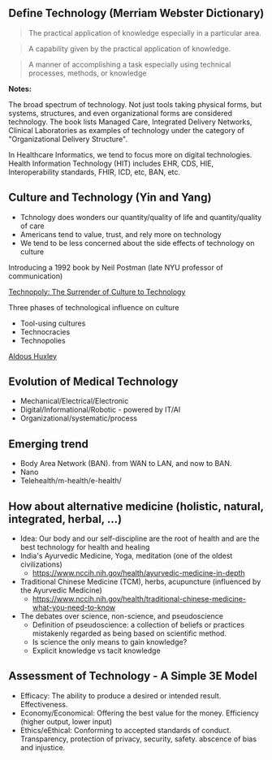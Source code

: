 ## Define Technology (Merriam Webster Dictionary)

> The practical application of knowledge especially in a particular area.

> A capability given by the practical application of knowledge.

> A manner of accomplishing a task especially using technical processes, methods, or knowledge

**Notes:** 

The broad spectrum of technology. Not just tools taking physical forms, but systems, structures, and even organizational forms are considered technology. The book lists Managed Care, Integrated Delivery Networks, Clinical Laboratories as examples of technology under the category of "Organizational Delivery Structure". 

In Healthcare Informatics, we tend to focus more on digital technologies. Health Information Technology (HIT) includes EHR, CDS, HIE, Interoperability standards, FHIR, ICD, etc, BAN, etc.

## Culture and Technology (Yin and Yang)
- Tchnology does wonders our quantity/quality of life and quantity/quality of care
- Americans tend to value, trust, and rely more on technology
- We tend to be less concerned about the side effects of technology on culture

Introducing a 1992 book by Neil Postman (late NYU professor of communication)

[Technopoly: The Surrender of Culture to Technology](https://en.wikipedia.org/wiki/Technopoly)

Three phases of technological influence on culture
- Tool-using cultures
- Technocracies 
- Technopolies 

[Aldous Huxley](https://en.wikipedia.org/wiki/Aldous_Huxley)

## Evolution of Medical Technology
- Mechanical/Electrical/Electronic
- Digital/Informational/Robotic - powered by IT/AI
- Organizational/systematic/process

## Emerging trend
- Body Area Network (BAN). from WAN to LAN, and now to BAN.
- Nano
- Telehealth/m-health/e-health/

## How about alternative medicine (holistic, natural, integrated, herbal, ...) 
- Idea: Our body and our self-discipline are the root of health and are the best technology for health and healing
- India's Ayurvedic Medicine, Yoga, meditation (one of the oldest civilizations)
    - https://www.nccih.nih.gov/health/ayurvedic-medicine-in-depth
- Traditional Chinese Medicine (TCM), herbs, acupuncture (influenced by the Ayurvedic Medicine)
    - https://www.nccih.nih.gov/health/traditional-chinese-medicine-what-you-need-to-know
- The debates over science, non-science, and pseudoscience
    - Definition of pseudoscience: a collection of beliefs or practices mistakenly regarded as being based on scientific method.
    - Is science the only means to gain knowledge?
    - Explicit knowledge vs tacit knowledge

## Assessment of Technology - A Simple 3E Model
- Efficacy: The ability to produce a desired or intended result. Effectiveness.
- Economy/Economical: Offering the best value for the money. Efficiency (higher output, lower input)
- Ethics/eEthical: Conforming to accepted standards of conduct. Transparency, protection of privacy, security, safety. abscence of bias and injustice.
